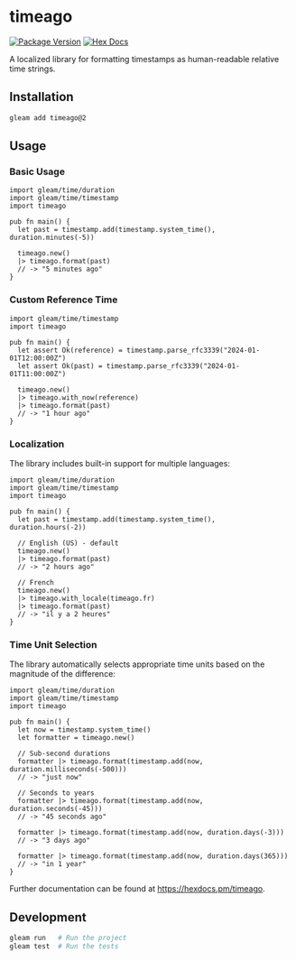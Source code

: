 # timeago

[![Package Version](https://img.shields.io/hexpm/v/timeago)](https://hex.pm/packages/timeago)
[![Hex Docs](https://img.shields.io/badge/hex-docs-ffaff3)](https://hexdocs.pm/timeago/)

A localized library for formatting timestamps as human-readable relative time strings.

## Installation

```sh
gleam add timeago@2
```

## Usage

### Basic Usage

```gleam
import gleam/time/duration
import gleam/time/timestamp
import timeago

pub fn main() {
  let past = timestamp.add(timestamp.system_time(), duration.minutes(-5))
  
  timeago.new()
  |> timeago.format(past)
  // -> "5 minutes ago"
}
```

### Custom Reference Time

```gleam
import gleam/time/timestamp
import timeago

pub fn main() {
  let assert Ok(reference) = timestamp.parse_rfc3339("2024-01-01T12:00:00Z")
  let assert Ok(past) = timestamp.parse_rfc3339("2024-01-01T11:00:00Z")
  
  timeago.new()
  |> timeago.with_now(reference)
  |> timeago.format(past)
  // -> "1 hour ago"
}
```

### Localization

The library includes built-in support for multiple languages:

```gleam
import gleam/time/duration
import gleam/time/timestamp
import timeago

pub fn main() {
  let past = timestamp.add(timestamp.system_time(), duration.hours(-2))
  
  // English (US) - default
  timeago.new()
  |> timeago.format(past)
  // -> "2 hours ago"
  
  // French
  timeago.new()
  |> timeago.with_locale(timeago.fr)
  |> timeago.format(past)
  // -> "il y a 2 heures"
}
```

### Time Unit Selection

The library automatically selects appropriate time units based on the magnitude of the difference:

```gleam
import gleam/time/duration
import gleam/time/timestamp
import timeago

pub fn main() {
  let now = timestamp.system_time()
  let formatter = timeago.new()
  
  // Sub-second durations
  formatter |> timeago.format(timestamp.add(now, duration.milliseconds(-500)))
  // -> "just now"
  
  // Seconds to years
  formatter |> timeago.format(timestamp.add(now, duration.seconds(-45)))
  // -> "45 seconds ago"
  
  formatter |> timeago.format(timestamp.add(now, duration.days(-3)))
  // -> "3 days ago"
  
  formatter |> timeago.format(timestamp.add(now, duration.days(365)))
  // -> "in 1 year"
}
```

Further documentation can be found at <https://hexdocs.pm/timeago>.

## Development

```sh
gleam run   # Run the project
gleam test  # Run the tests
```